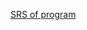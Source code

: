 <a href="https://www.example.com](https://github.com/MneMoSho/checkRepo/blob/master/Requirment/Srs.md">SRS of program</a>
